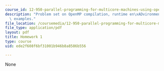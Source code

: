 ```yaml
---
course_id: 12-950-parallel-programming-for-multicore-machines-using-openmp-and-mpi-january-iap-2010
description: "Problem set on OpenMP compilation, runtime en\xADvironment, and code\
  \ examples."
file_location: /coursemedia/12-950-parallel-programming-for-multicore-machines-using-openmp-and-mpi-january-iap-2010/ede2f608f6bf31001b946b8a8586b556_MIT12_950IAP10_hw1.pdf
file_type: application/pdf
layout: pdf
title: Homework 1
type: course
uid: ede2f608f6bf31001b946b8a8586b556

---
```

None